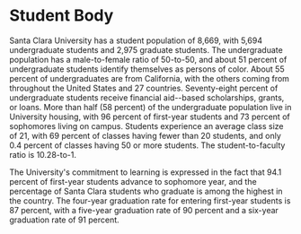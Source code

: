 Student Body
============

Santa Clara University has a student population of 8,669, with 5,694 undergraduate students and 2,975 graduate students. The undergraduate population has a male-to-female ratio of 50-to-50, and about 51 percent of undergraduate students identify themselves as persons of color. About 55 percent of undergraduates are from California, with the others coming from throughout the United States and 27 countries. Seventy-eight percent of undergraduate students receive financial aid--based scholarships, grants, or loans. More than half (58 percent) of the undergraduate population live in University housing, with 96 percent of first-year students and 73 percent of sophomores living on campus. Students experience an average class size of 21, with 69 percent of classes having fewer than 20 students, and only 0.4 percent of classes having 50 or more students. The student-to-faculty ratio is 10.28-to-1.

The University's commitment to learning is expressed in the fact that 94.1 percent of first-year students advance to sophomore year, and the percentage of Santa Clara students who graduate is among the highest in the country. The four-year graduation rate for entering first-year students is 87 percent, with a five-year graduation rate of 90 percent and a six-year graduation rate of 91 percent.
